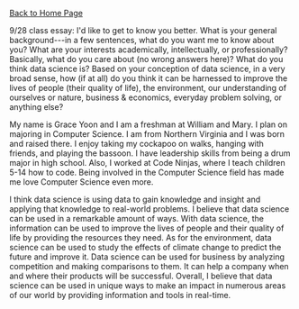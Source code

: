 [Back to Home Page](https://grace-yoon1.github.io/DATA150/)

9/28 class essay: I'd like to get to know you better. What is your general background---in a few sentences, what do you want me to know about you? What are your interests academically, intellectually, or professionally? Basically, what do you care about (no wrong answers here)? What do you think data science is? Based on your conception of data science, in a very broad sense, how (if at all) do you think it can be harnessed to improve the lives of people (their quality of life), the environment, our understanding of ourselves or nature, business & economics, everyday problem solving, or anything else?

My name is Grace Yoon and I am a freshman at William and Mary. I plan on majoring in Computer Science. I am from Northern Virginia and I was born and raised there. I enjoy taking my cockapoo on walks, hanging with friends, and playing the bassoon. I have leadership skills from being a drum major in high school. Also, I worked at Code Ninjas, where I teach children 5-14 how to code. Being involved in the Computer Science field has made me love Computer Science even more. 

I think data science is using data to gain knowledge and insight and applying that knowledge to real-world problems. I believe that data science can be used in a remarkable amount of ways. With data science, the information can be used to improve the lives of people and their quality of life by providing the resources they need. As for the environment, data science can be used to study the effects of climate change to predict the future and improve it. Data science can be used for business by analyzing competition and making comparisons to them. It can help a company when and where their products will be successful. Overall, I believe that data science can be used in unique ways to make an impact in numerous areas of our world by providing information and tools in real-time. 
